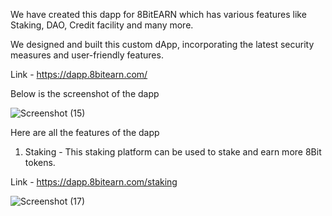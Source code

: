 We have created this dapp for 8BitEARN which has various features like Staking, DAO, Credit facility and many more. 

We designed and built this custom dApp, incorporating the latest security measures and user-friendly features. 

Link - https://dapp.8bitearn.com/

Below is the screenshot of the dapp

![Screenshot (15)](https://user-images.githubusercontent.com/104678268/216806359-b71b8ce1-2544-4a09-952a-441ed64cbe4c.png)

Here are all the features of the dapp

1. Staking - This staking platform can be used to stake and earn more 8Bit tokens.

Link - https://dapp.8bitearn.com/staking

![Screenshot (17)](https://user-images.githubusercontent.com/104678268/216806503-b0ffb9d9-e43f-4b91-bd39-6edc6f48b3e8.png)
